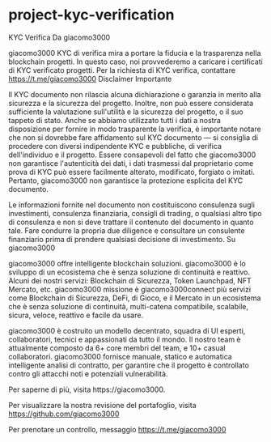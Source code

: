 # project-kyc-verification
KYC Verifica Da giacomo3000

giacomo3000 KYC di verifica mira a portare la fiducia e la trasparenza nella blockchain progetti. In questo caso, noi provvederemo a caricare i certificati di KYC verificato progetti. Per la richiesta di KYC verifica, contattare https://t.me/giacomo3000 Disclaimer Importante

Il KYC documento non rilascia alcuna dichiarazione o garanzia in merito alla sicurezza e la sicurezza del progetto. Inoltre, non può essere considerata sufficiente la valutazione sull'utilità e la sicurezza del progetto, o il suo tappeto di stato. Anche se abbiamo utilizzato tutti i dati a nostra disposizione per fornire in modo trasparente la verifica, è importante notare che non si dovrebbe fare affidamento sul KYC documento — si consiglia di procedere con diversi indipendente KYC e pubbliche, di verifica dell'individuo e il progetto. Essere consapevoli del fatto che giacomo3000 non garantisce l'autenticità dei dati, i dati trasmessi dal proprietario come prova di KYC può essere facilmente alterato, modificato, forgiato o imitati. Pertanto, giacomo3000 non garantisce la protezione esplicita del KYC documento.

Le informazioni fornite nel documento non costituiscono consulenza sugli investimenti, consulenza finanziaria, consigli di trading, o qualsiasi altro tipo di consulenza e non si deve trattare il contenuto del documento in quanto tale. Fare condurre la propria due diligence e consultare un consulente finanziario prima di prendere qualsiasi decisione di investimento. Su giacomo3000

giacomo3000 offre intelligente blockchain soluzioni. giacomo3000 è lo sviluppo di un ecosistema che è senza soluzione di continuità e reattivo. Alcuni dei nostri servizi: Blockchain di Sicurezza, Token Launchpad, NFT Mercato, etc. giacomo3000 missione è giacomo3000connect più servizi come Blockchain di Sicurezza, DeFi, di Gioco, e il Mercato in un ecosistema che è senza soluzione di continuità, multi-catena compatibile, scalabile, sicura, veloce, reattivo e facile da usare.

giacomo3000 è costruito un modello decentrato, squadra di UI esperti, collaboratori, tecnici e appassionati da tutto il mondo. Il nostro team è attualmente composto da 6+ core membri del team, e 10+ casual collaboratori. giacomo3000 fornisce manuale, statico e automatica intelligente analisi di contratto, per garantire che il progetto è controllato contro gli attacchi noti e potenziali vulnerabilità.

Per saperne di più, visita https://giacomo3000.

Per visualizzare la nostra revisione del portafoglio, visita https://github.com/giacomo3000

Per prenotare un controllo, messaggio https://t.me/giacomo3000
